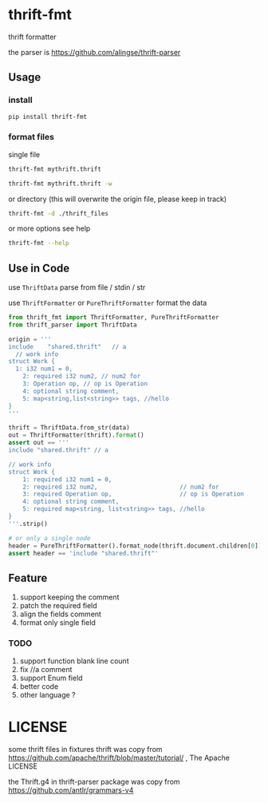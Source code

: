 # thrift-fmt
thrift formatter

the parser is https://github.com/alingse/thrift-parser

## Usage

### install

```bash
pip install thrift-fmt
```
### format files

single file

```bash
thrift-fmt mythrift.thrift
```

```bash
thrift-fmt mythrift.thrift -w
```

or directory (this will overwrite the origin file, please keep in track)

```bash
thrift-fmt -d ./thrift_files
```

or more options see help

```bash
thrift-fmt --help
```

## Use in Code

use `ThriftData` parse from file / stdin / str

use `ThriftFormatter` or `PureThriftFormatter` format the data

```python
from thrift_fmt import ThriftFormatter, PureThriftFormatter
from thrift_parser import ThriftData

origin = '''
include    "shared.thrift"   // a
  // work info
struct Work {
  1: i32 num1 = 0,
    2: required i32 num2, // num2 for
    3: Operation op, // op is Operation
    4: optional string comment,
    5: map<string,list<string>> tags, //hello
}
'''

thrift = ThriftData.from_str(data)
out = ThriftFormatter(thrift).format()
assert out == '''
include "shared.thrift" // a

// work info
struct Work {
    1: required i32 num1 = 0,
    2: required i32 num2,                       // num2 for
    3: required Operation op,                   // op is Operation
    4: optional string comment,
    5: required map<string, list<string>> tags, //hello
}
'''.strip()

# or only a single node
header = PureThriftFormatter().format_node(thrift.document.children[0])
assert header == 'include "shared.thrift"'
```

## Feature

1. support keeping the comment
2. patch the required field
3. align the fields comment
4. format only single field

### TODO

1. support function blank line count
2. fix //a comment
3. support Enum field
4. better code
5. other language ?

# LICENSE

some thrift files in fixtures thrift was copy from https://github.com/apache/thrift/blob/master/tutorial/ , The Apache LICENSE

the Thrift.g4 in thrift-parser package was copy from https://github.com/antlr/grammars-v4
